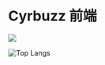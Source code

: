 # Cyrbuzz 前端

![](https://github-readme-stats.vercel.app/api?username=HuberTRoy&count_private=true)

![Top Langs](https://github-readme-stats.vercel.app/api/top-langs/?username=HuberTRoy&layout=compact)

